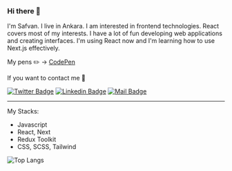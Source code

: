 ### Hi there 👋
I'm Safvan. I live in Ankara. I am interested in frontend technologies. React covers most of my interests. I have a lot of fun developing web applications and creating interfaces. I'm using React now and I'm learning how to use Next.js effectively.

My pens ✏️ -> [CodePen](https://codepen.io/safvanavci/pens/public)

If you want to contact me 💬

[![Twitter Badge](https://img.shields.io/badge/-@safvanavci-1ca0f1?style=flat&labelColor=1ca0f1&logo=twitter&logoColor=white&link=https://twitter.com/safvanavci)](https://twitter.com/safvanavci)  [![Linkedin Badge](https://img.shields.io/badge/-Safvan-0e76a8?style=flat&labelColor=0e76a8&logo=linkedin&logoColor=white)](https://www.linkedin.com/in/safvan-avc%C4%B1-7a5b10114/)  [![Mail Badge](https://img.shields.io/badge/-safvanavci-c0392b?style=flat&labelColor=c0392b&logo=gmail&logoColor=white)](mailto:safvanavci@gmail.com)

-----------
My Stacks:
* Javascript
* React, Next
* Redux Toolkit
* CSS, SCSS, Tailwind

<!--
![GitHub stats](https://github-readme-stats.vercel.app/api?username=safvanavci&show_icons=true)  
-->

![Top Langs](https://github-readme-stats.vercel.app/api/top-langs/?username=safvanavci&layout=compact&theme=transparent&hide_border=true&title_color=ffffff)




